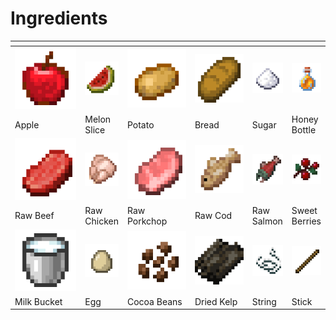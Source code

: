 # Ingredients



<table data-header-hidden><thead><tr><th width="119"></th><th></th><th width="106"></th><th width="93"></th><th></th><th></th></tr></thead><tbody><tr><td><img src="../../.gitbook/assets/image (4).png" alt="" data-size="original"></td><td><img src="../../.gitbook/assets/image (5).png" alt="" data-size="original"></td><td><img src="../../.gitbook/assets/image (6).png" alt="" data-size="original"></td><td><img src="../../.gitbook/assets/image (7).png" alt="" data-size="original"></td><td><img src="../../.gitbook/assets/image (18).png" alt="" data-size="original"></td><td><img src="../../.gitbook/assets/image (8).png" alt="" data-size="original"></td></tr><tr><td>Apple</td><td>Melon Slice</td><td>Potato</td><td>Bread</td><td>Sugar</td><td>Honey Bottle</td></tr><tr><td><img src="../../.gitbook/assets/image (9).png" alt="" data-size="original"></td><td><img src="../../.gitbook/assets/image (10).png" alt="" data-size="original"></td><td><img src="../../.gitbook/assets/image (11).png" alt="" data-size="original"></td><td><img src="../../.gitbook/assets/image (13).png" alt="" data-size="original"></td><td><img src="../../.gitbook/assets/image (12).png" alt="" data-size="original"></td><td><img src="../../.gitbook/assets/image (14).png" alt="" data-size="original"></td></tr><tr><td>Raw Beef</td><td>Raw Chicken</td><td>Raw Porkchop</td><td>Raw Cod</td><td>Raw Salmon</td><td>Sweet Berries</td></tr><tr><td><img src="../../.gitbook/assets/image (15).png" alt="" data-size="original"></td><td><img src="../../.gitbook/assets/image (21).png" alt="" data-size="original"></td><td><img src="../../.gitbook/assets/image (19).png" alt="" data-size="original"></td><td><img src="../../.gitbook/assets/image (20).png" alt="" data-size="original"></td><td><img src="../../.gitbook/assets/image (16).png" alt="" data-size="original"></td><td><img src="../../.gitbook/assets/image (17).png" alt="" data-size="original"></td></tr><tr><td>Milk Bucket</td><td>Egg</td><td>Cocoa Beans</td><td>Dried Kelp</td><td>String</td><td>Stick</td></tr></tbody></table>
